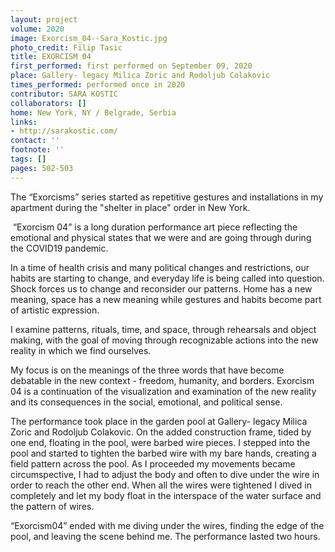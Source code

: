 ```yaml
---
layout: project
volume: 2020
image: Exorcism_04--Sara_Kostic.jpg
photo_credit: Filip Tasic
title: EXORCISM 04
first_performed: first performed on September 09, 2020
place: Gallery- legacy Milica Zoric and Rodoljub Colakovic
times_performed: performed once in 2020
contributor: SARA KOSTIC
collaborators: []
home: New York, NY / Belgrade, Serbia
links:
- http://sarakostic.com/
contact: ''
footnote: ''
tags: []
pages: 502-503
---
```




The “Exorcisms” series started as repetitive gestures and installations in my apartment during the "shelter in place" order in New York.

 “Exorcism 04” is a long duration performance art piece reflecting the emotional and physical states that we were and are going through during the COVID19 pandemic.

 In a time of health crisis and many political changes and restrictions, our habits are starting to change, and everyday life is being called into question. Shock forces us to change and reconsider our patterns. Home has a new meaning, space has a new meaning while gestures and habits become part of artistic expression.

 I examine patterns, rituals, time, and space, through rehearsals and object making, with the goal of moving through recognizable actions into the new reality in which we find ourselves. 

My focus is on the meanings of the three words that have become debatable in the new context - freedom, humanity, and borders. Exorcism 04 is a continuation of the visualization and examination of the new reality and its consequences in the social, emotional, and political sense. 

The performance took place in the garden pool at Gallery- legacy Milica Zoric and Rodoljub Colakovic. On the added construction frame, tided by one end, floating in the pool, were barbed wire pieces. I stepped into the pool and started to tighten the barbed wire with my bare hands, creating a field pattern across the pool. As I proceeded my movements became circumspective, I had to adjust the body and often to dive under the wire in order to reach the other end. When all the wires were tightened I dived in completely and let my body float in the interspace of the water surface and the pattern of wires.

 “Exorcism04” ended with me diving under the wires, finding the edge of the pool, and leaving the scene behind me. The performance lasted two hours.
